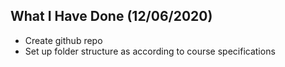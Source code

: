 ## What I Have Done (12/06/2020)

* Create github repo  
* Set up folder structure as according to course specifications  
